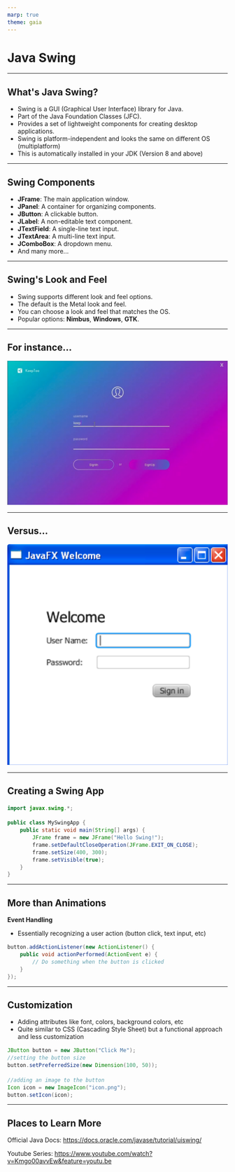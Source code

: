 ```yaml
---
marp: true
theme: gaia
---
```


# Java Swing


---

## What's Java Swing?

- Swing is a GUI (Graphical User Interface) library for Java.
- Part of the Java Foundation Classes (JFC).
- Provides a set of lightweight components for creating desktop applications.
- Swing is platform-independent and looks the same on different OS (multiplatform)
- This is automatically installed in your JDK (Version 8 and above)
---

## Swing Components

- **JFrame**: The main application window.
- **JPanel**: A container for organizing components.
- **JButton**: A clickable button.
- **JLabel**: A non-editable text component.
- **JTextField**: A single-line text input.
- **JTextArea**: A multi-line text input.
- **JComboBox**: A dropdown menu.
- And many more...

---

## Swing's Look and Feel

- Swing supports different look and feel options.
- The default is the Metal look and feel.
- You can choose a look and feel that matches the OS.
- Popular options: **Nimbus**, **Windows**, **GTK**.

---
## For instance...

![New UI](./Intro/NewUI.png "Sign In Page") 


___
## Versus...

![Old UI](./Intro/OldUI.png "Sign In Page") 


___

## Creating a Swing App

```java
import javax.swing.*;

public class MySwingApp {
    public static void main(String[] args) {
        JFrame frame = new JFrame("Hello Swing!");
        frame.setDefaultCloseOperation(JFrame.EXIT_ON_CLOSE);
        frame.setSize(400, 300);
        frame.setVisible(true);
    }
}

```

___

## More than Animations

**Event Handling**
- Essentially recognizing a user action (button click, text input, etc)

```java
button.addActionListener(new ActionListener() {
    public void actionPerformed(ActionEvent e) {
        // Do something when the button is clicked
    }
});
```

___

## Customization
- Adding attributes like font, colors, background colors, etc
- Quite similar to CSS (Cascading Style Sheet) but a functional approach and less customization

```java
JButton button = new JButton("Click Me");
//setting the button size
button.setPreferredSize(new Dimension(100, 50));

//adding an image to the button
Icon icon = new ImageIcon("icon.png");
button.setIcon(icon);
```
___

## Places to Learn More

Official Java Docs: https://docs.oracle.com/javase/tutorial/uiswing/

Youtube Series: https://www.youtube.com/watch?v=Kmgo00avvEw&feature=youtu.be

